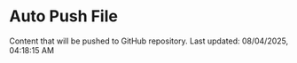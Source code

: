# Auto Push File

Content that will be pushed to GitHub repository.
Last updated: 08/04/2025, 04:18:15 AM